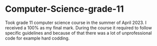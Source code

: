 # Computer-Science-grade-11 

Took grade 11 computer science course in the summer of April 2023. I received a 100% as my final mark. During the course it required to follow specific guidelines and because of that there was a lot of unprofessional code for example hard codding.
